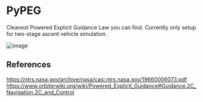 # PyPEG
Cleanest Powered Explicit Guidance Law you can find. Currently only setup for two-stage ascent vehicle simulation.

![image](Example_1_Trajectory.png)


## References 
https://ntrs.nasa.gov/archive/nasa/casi.ntrs.nasa.gov/19660006073.pdf
https://www.orbiterwiki.org/wiki/Powered_Explicit_Guidance#Guidance.2C_Navigation.2C_and_Control

